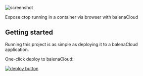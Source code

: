 ![screenshot](/images/screenshot.png)

Expose ctop running in a container via browser with balenaCloud

## Getting started

Running this project is as simple as deploying it to a balenaCloud application.

One-click deploy to balenaCloud:

[![deploy button](https://balena.io/deploy.svg)](https://dashboard.balena-cloud.com/deploy?repoUrl=https://github.com/jakogut/balena-ctop&defaultDeviceType=raspberrypi4-64)
